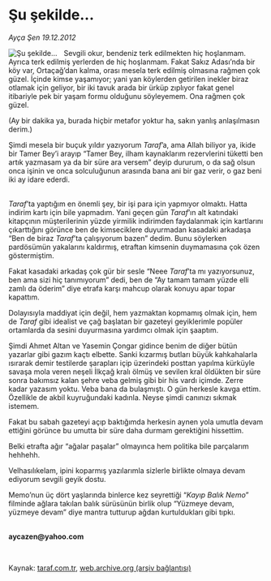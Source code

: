 # Şu şekilde...

*Ayça Şen 19.12.2012*

<div class="yazi"><img align="left" alt="Şu şekilde..." border="0" src="http://www.taraf.com.tr/fotoraflar/makaleler/su-sekilde_4090_orijinal.jpg" style="border-right-width:10px; border-color:#FFFFFF"/><p>Sevgili okur, bendeniz terk edilmekten hiç hoşlanmam. Ayrıca terk edilmiş yerlerden de hiç hoşlanmam. Fakat Sakız Adası’nda bir köy var, Ortaçağ’dan kalma, orası mesela terk edilmiş olmasına rağmen çok güzel. İçinde kimse yaşamıyor; yani yan köylerden getirilen inekler biraz otlamak için geliyor, bir iki tavuk arada bir ürküp zıplıyor fakat genel itibariyle pek bir yaşam formu olduğunu söyleyemem. Ona rağmen çok güzel.</p>
<p>(Ay bir dakika ya, burada hiçbir metafor yoktur ha, sakın yanlış anlaşılmasın derim.)</p>
<p>Şimdi mesela bir buçuk yıldır yazıyorum <i>Taraf</i>’a, ama Allah biliyor ya, ikide bir Tamer Bey’i arayıp “Tamer Bey, ilham kaynaklarım rezervlerini tüketti ben artık yazmasam ya da bir süre ara versem” deyip dururum, o da sağ olsun onca işinin ve onca solculuğunun arasında bana ani bir gaz verir, o gaz beni iki ay idare ederdi.</p>
<p><i><br/>Taraf</i>’ta yaptığım en önemli şey, bir işi para için yapmıyor olmaktı. Hatta indirim kartı için bile yapmadım. Yani geçen gün <i>Taraf</i>’ın alt katındaki kitapçının müşterilerinin yüzde yirmilik indirimden faydalanmak için kartlarını çıkarttığını görünce ben de kimseciklere duyurmadan kasadaki arkadaşa “Ben de biraz <i>Taraf</i>’ta çalışıyorum bazen” dedim. Bunu söylerken pardösümün yakalarını kaldırmış, etraftan kimsenin duymamasına çok özen göstermiştim.</p>
<p>Fakat kasadaki arkadaş çok gür bir sesle “Neee <i>Taraf</i>’ta mı yazıyorsunuz, ben ama sizi hiç tanımıyorum” dedi, ben de “Ay tamam tamam yüzde elli zamlı da öderim” diye etrafa karşı mahcup olarak konuyu apar topar kapattım.</p>
<p>Dolayısıyla maddiyat için değil, hem yazmaktan kopmamış olmak için, hem de <i>Taraf</i> gibi idealist ve çağ başlatan bir gazeteyi geyiklerimle popüler ortamlarda da sesini duyurmasına yardımcı olmak için şaaptım.</p>
<p>Şimdi Ahmet Altan ve Yasemin Çongar gidince benim de diğer bütün yazarlar gibi gazım kaçtı elbette. Sanki kızarmış butları büyük kahkahalarla ısırarak demir testilerde şarapları içip üzerindeki posttan yapılma kürküyle savaşa mola veren neşeli İlkçağ kralı ölmüş ve sevilen kral öldükten bir süre sonra bakımsız kalan şehre veba gelmiş gibi bir his vardı içimde. Zerre kadar yazasım yoktu. Veba bana da bulaşmıştı. O gün herkesle kavga ettim. Özellikle de akbil kuyruğundaki kadınla. Neyse şimdi canınızı sıkmak istemem.</p>
<p>Fakat bu sabah gazeteyi açıp baktığımda herkesin aynen yola umutla devam ettiğini görünce bu umutta bir süre daha durmam gerektiğini hissettim. </p>
<p>Belki etrafta ağır “ağalar paşalar” olmayınca hem politika bile parçalarım hehhehh.</p>
<p>Velhasılıkelam, ipini koparmış yazılarımla sizlerle birlikte olmaya devam ediyorum sevgili geyik dostu. </p>
<p>Memo’nun üç dört yaşlarında binlerce kez seyrettiği “<i>Kayıp Balık Nemo</i>” filminde ağlara takılan balık sürüsünün birlik olup “Yüzmeye devam, yüzmeye devam” diye mantra tutturup ağdan kurtuldukları gibi tıpkı.</p><b>
<p><br/>aycazen@yahoo.com</p>
<p></p></b> 
</div>

Kaynak: [taraf.com.tr](http://www.taraf.com.tr/ayca-sen/makale-su-sekilde.htm), [web.archive.org (arşiv bağlantısı)](http://web.archive.org/web/20131107161055/http://www.taraf.com.tr/ayca-sen/makale-su-sekilde.htm)
